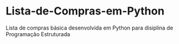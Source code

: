 # Lista-de-Compras-em-Python
Lista de compras básica desenvolvida em Python para disiplina de Programação Estruturada

